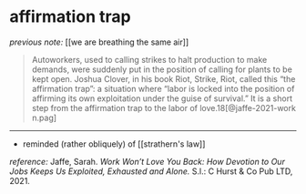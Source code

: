 # affirmation trap

_previous note:_ [[we are breathing the same air]]

> Autoworkers, used to calling strikes to halt production to make demands, were suddenly put in the position of calling for plants to be kept open. Joshua Clover, in his book Riot, Strike, Riot, called this “the affirmation trap”: a situation where “labor is locked into the position of affirming its own exploitation under the guise of survival.” It is a short step from the affirmation trap to the labor of love.18[@jaffe-2021-work n.pag]
 
---

- reminded (rather obliquely) of [[strathern's law]]

_reference:_ Jaffe, Sarah. _Work Won’t Love You Back: How Devotion to Our Jobs Keeps Us Exploited, Exhausted and Alone._ S.l.: C Hurst & Co Pub LTD, 2021.
